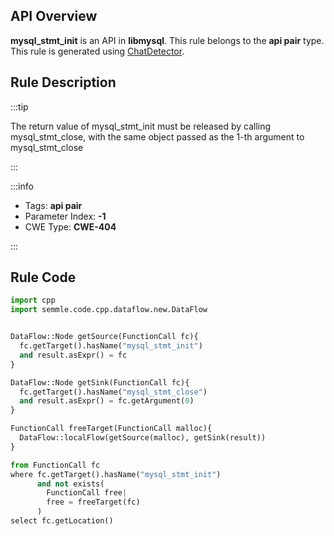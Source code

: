 ---
---


## API Overview
**mysql_stmt_init** is an API in **libmysql**. This rule belongs to the **api pair** type. This rule is generated using [ChatDetector](../../tools/ChatDetector).
## Rule Description

:::tip

The return value of mysql_stmt_init must be released by calling mysql_stmt_close, with the same object passed as the 1-th argument to mysql_stmt_close

:::

:::info

- Tags: **api pair**
- Parameter Index: **-1**
- CWE Type: **CWE-404**

:::

## Rule Code
```python
import cpp
import semmle.code.cpp.dataflow.new.DataFlow


DataFlow::Node getSource(FunctionCall fc){
  fc.getTarget().hasName("mysql_stmt_init")
  and result.asExpr() = fc
}

DataFlow::Node getSink(FunctionCall fc){
  fc.getTarget().hasName("mysql_stmt_close")
  and result.asExpr() = fc.getArgument(0)
}

FunctionCall freeTarget(FunctionCall malloc){
  DataFlow::localFlow(getSource(malloc), getSink(result))
}

from FunctionCall fc
where fc.getTarget().hasName("mysql_stmt_init")
      and not exists(
        FunctionCall free| 
        free = freeTarget(fc)
      )
select fc.getLocation()

```